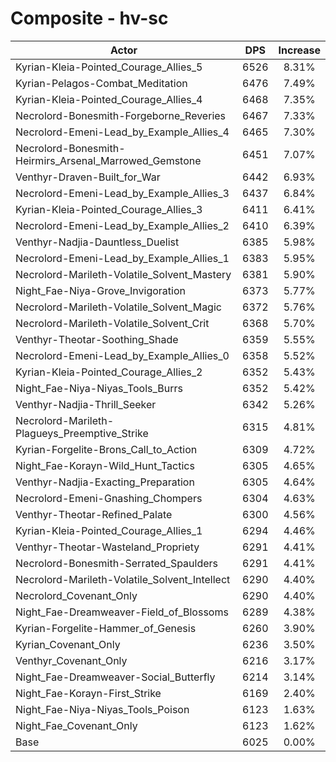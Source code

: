 # Composite - hv-sc
| Actor | DPS | Increase |
|---|:---:|:---:|
|Kyrian-Kleia-Pointed_Courage_Allies_5|6526|8.31%|
|Kyrian-Pelagos-Combat_Meditation|6476|7.49%|
|Kyrian-Kleia-Pointed_Courage_Allies_4|6468|7.35%|
|Necrolord-Bonesmith-Forgeborne_Reveries|6467|7.33%|
|Necrolord-Emeni-Lead_by_Example_Allies_4|6465|7.30%|
|Necrolord-Bonesmith-Heirmirs_Arsenal_Marrowed_Gemstone|6451|7.07%|
|Venthyr-Draven-Built_for_War|6442|6.93%|
|Necrolord-Emeni-Lead_by_Example_Allies_3|6437|6.84%|
|Kyrian-Kleia-Pointed_Courage_Allies_3|6411|6.41%|
|Necrolord-Emeni-Lead_by_Example_Allies_2|6410|6.39%|
|Venthyr-Nadjia-Dauntless_Duelist|6385|5.98%|
|Necrolord-Emeni-Lead_by_Example_Allies_1|6383|5.95%|
|Necrolord-Marileth-Volatile_Solvent_Mastery|6381|5.90%|
|Night_Fae-Niya-Grove_Invigoration|6373|5.77%|
|Necrolord-Marileth-Volatile_Solvent_Magic|6372|5.76%|
|Necrolord-Marileth-Volatile_Solvent_Crit|6368|5.70%|
|Venthyr-Theotar-Soothing_Shade|6359|5.55%|
|Necrolord-Emeni-Lead_by_Example_Allies_0|6358|5.52%|
|Kyrian-Kleia-Pointed_Courage_Allies_2|6352|5.43%|
|Night_Fae-Niya-Niyas_Tools_Burrs|6352|5.42%|
|Venthyr-Nadjia-Thrill_Seeker|6342|5.26%|
|Necrolord-Marileth-Plagueys_Preemptive_Strike|6315|4.81%|
|Kyrian-Forgelite-Brons_Call_to_Action|6309|4.72%|
|Night_Fae-Korayn-Wild_Hunt_Tactics|6305|4.65%|
|Venthyr-Nadjia-Exacting_Preparation|6305|4.64%|
|Necrolord-Emeni-Gnashing_Chompers|6304|4.63%|
|Venthyr-Theotar-Refined_Palate|6300|4.56%|
|Kyrian-Kleia-Pointed_Courage_Allies_1|6294|4.46%|
|Venthyr-Theotar-Wasteland_Propriety|6291|4.41%|
|Necrolord-Bonesmith-Serrated_Spaulders|6291|4.41%|
|Necrolord-Marileth-Volatile_Solvent_Intellect|6290|4.40%|
|Necrolord_Covenant_Only|6290|4.40%|
|Night_Fae-Dreamweaver-Field_of_Blossoms|6289|4.38%|
|Kyrian-Forgelite-Hammer_of_Genesis|6260|3.90%|
|Kyrian_Covenant_Only|6236|3.50%|
|Venthyr_Covenant_Only|6216|3.17%|
|Night_Fae-Dreamweaver-Social_Butterfly|6214|3.14%|
|Night_Fae-Korayn-First_Strike|6169|2.40%|
|Night_Fae-Niya-Niyas_Tools_Poison|6123|1.63%|
|Night_Fae_Covenant_Only|6123|1.62%|
|Base|6025|0.00%|
